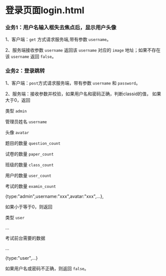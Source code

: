 # 登录页面login.html

### 业务1：用户名输入框失去焦点后，显示用户头像
1、客户端：`get` 方式请求服务端,带有参数 `username`。
    
2、服务端接收参数 `username` 返回该 `username` 对应的 `image` 地址；如果不存在该 `username` 返回 `false`。

### 业务2：登录跳转
1、客户端：`post`方式请求服务端，带有参数 `username` 和 `password`。

2、服务端：接收参数并校验，如果用户名和密码正确，判断classid的值，
如果大于0，返回

类型 `admin`

管理员姓名 `username`

头像 `avatar`

题目的数量 `question_count`

试卷的数量 `paper_count`

班级的数量 `class_count`

用户的数量 `user_count`

考试的数量 `examin_count`

{type:"admin",username:"xxx",avatar:"xxx",...},

如果小于等于0，则返回

类型 `user`

...

考试前台需要的数据

...

{type:"user",...}

如果用户名或密码不正确，则返回 `false`。